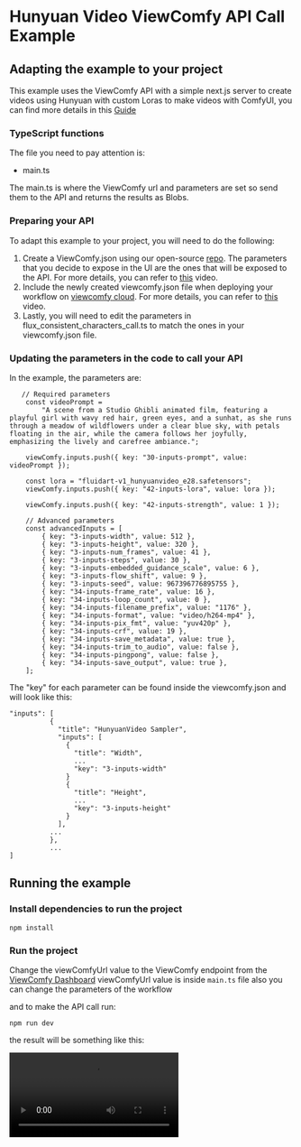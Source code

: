 # Hunyuan Video ViewComfy API Call Example

## Adapting the example to your project

This example uses the ViewComfy API with a simple next.js server to create videos using Hunyuan with custom Loras to make videos with ComfyUI, you can find more details in this [Guide](https://www.viewcomfy.com/blog/using-custom-loras-to-make-videos-with-comfyui "using-custom-loras-to-make-videos-with-comfyui") 

### TypeScript functions

The file you need to pay attention is: 
- main.ts

The main.ts is where the ViewComfy url and parameters are set so send them to the API and returns the results as Blobs. 

### Preparing your API

To adapt this example to your project, you will need to do the following:
1. Create a ViewComfy.json using our open-source [repo](https://github.com/ViewComfy/ViewComfy). The parameters that you decide to expose in the UI are the ones that will be exposed to the API. For more details, you can refer to [this](https://youtu.be/sG2elA1bdrg) video.
2. Include the newly created viewcomfy.json file when deploying your workflow on [viewcomfy cloud](https://app.viewcomfy.com/ ""). For more details, you can refer to [this](https://youtu.be/pIODXFU9sHw) video.
3. Lastly, you will need to edit the parameters in flux_consistent_characters_call.ts to match the ones in your viewcomfy.json file. 

### Updating the parameters in the code to call your API

In the example, the parameters are:
```
   // Required parameters
    const videoPrompt =
        "A scene from a Studio Ghibli animated film, featuring a playful girl with wavy red hair, green eyes, and a sunhat, as she runs through a meadow of wildflowers under a clear blue sky, with petals floating in the air, while the camera follows her joyfully, emphasizing the lively and carefree ambiance.";

    viewComfy.inputs.push({ key: "30-inputs-prompt", value: videoPrompt });

    const lora = "fluidart-v1_hunyuanvideo_e28.safetensors";
    viewComfy.inputs.push({ key: "42-inputs-lora", value: lora });

    viewComfy.inputs.push({ key: "42-inputs-strength", value: 1 });

    // Advanced parameters
    const advancedInputs = [
        { key: "3-inputs-width", value: 512 },
        { key: "3-inputs-height", value: 320 },
        { key: "3-inputs-num_frames", value: 41 },
        { key: "3-inputs-steps", value: 30 },
        { key: "3-inputs-embedded_guidance_scale", value: 6 },
        { key: "3-inputs-flow_shift", value: 9 },
        { key: "3-inputs-seed", value: 967396776895755 },
        { key: "34-inputs-frame_rate", value: 16 },
        { key: "34-inputs-loop_count", value: 0 },
        { key: "34-inputs-filename_prefix", value: "1176" },
        { key: "34-inputs-format", value: "video/h264-mp4" },
        { key: "34-inputs-pix_fmt", value: "yuv420p" },
        { key: "34-inputs-crf", value: 19 },
        { key: "34-inputs-save_metadata", value: true },
        { key: "34-inputs-trim_to_audio", value: false },
        { key: "34-inputs-pingpong", value: false },
        { key: "34-inputs-save_output", value: true },
    ];

```

The "key" for each parameter can be found inside the viewcomfy.json and will look like this:
``` 
"inputs": [
          {
            "title": "HunyuanVideo Sampler",
            "inputs": [
              {
                "title": "Width",
                ...
                "key": "3-inputs-width"
              }
              {
                "title": "Height",
                ...
                "key": "3-inputs-height"
              }
            ],
          ...
          },
          ...
]
```

## Running the example 


### Install dependencies to run the project

```
npm install
```

### Run the project

Change the viewComfyUrl value to the ViewComfy endpoint from the [ViewComfy Dashboard](https://app.viewcomfy.com)
viewComfyUrl value is inside `main.ts` file also you can change the parameters of the workflow

and to make the API call run:

```
npm run dev
```

the result will be something like this:

![Hunyuan Video characters result](https://viewcomfy-models-public.s3.us-east-1.amazonaws.com/template_covers/hunyuan_video_cover_video.mp4 "Hunyuan Video result")
